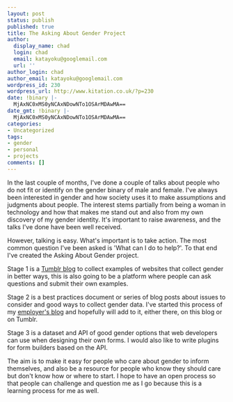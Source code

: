```yaml
---
layout: post
status: publish
published: true
title: The Asking About Gender Project
author:
  display_name: chad
  login: chad
  email: katayoku@googlemail.com
  url: ''
author_login: chad
author_email: katayoku@googlemail.com
wordpress_id: 230
wordpress_url: http://www.kitation.co.uk/?p=230
date: !binary |-
  MjAxNC0xMS0yNCAxNDowNTo1OSArMDAwMA==
date_gmt: !binary |-
  MjAxNC0xMS0yNCAxNDowNTo1OSArMDAwMA==
categories:
- Uncategorized
tags:
- gender
- personal
- projects
comments: []
---
```

<p>In the last couple of months, I've done a couple of talks about people who do not fit or identify on the gender binary of male and female. I've always been interested in gender and how society uses it to make assumptions and judgments about people. The interest stems partially from being a woman in technology and how that makes me stand out and also from my own discovery of my gender identity. It's important to raise awareness, and the talks I've done have been well received.</p>
<p>However, talking is easy. What's important is to take action. The most common question I've been asked is 'What can I do to help?'. To that end I've created the Asking About Gender project.</p>
<p>Stage 1 is a <a href="http://askingaboutgender.tumblr.com" target="_blank">Tumblr blog</a> to collect examples of websites that collect gender in better ways, this is also going to be a platform where people can ask questions and submit their own examples.</p>
<p>Stage 2 is a best practices document or series of blog posts about issues to consider and good ways to collect gender data. I've started this process of my <a href="http://www.yoomee.com/how-to-ask-about-gender" target="_blank">employer's blog</a> and hopefully will add to it, either there, on this blog or on Tumblr.</p>
<p>Stage 3 is a dataset and API of good gender options that web developers can use when designing their own forms. I would also like to write plugins for form builders based on the API.</p>
<p>The aim is to make it easy for people who care about gender to inform themselves, and also be a resource for people who know they should care but don't know how or where to start. I hope to have an open process so that people can challenge and question me as I go because this is a learning process for me as well.</p>
